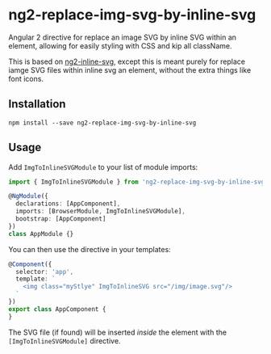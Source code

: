 # ng2-replace-img-svg-by-inline-svg

Angular 2 directive for replace an image SVG by inline SVG within an element, allowing for easily styling
with CSS and kip all className.

This is based on [ng2-inline-svg](https://github.com/arkon/ng2-inline-svg.git),
except this is meant purely for replace iamge SVG files within inline svg an element, without the extra things like
font icons.

## Installation

```shell
npm install --save ng2-replace-img-svg-by-inline-svg
```


## Usage

Add `ImgToInlineSVGModule` to your list of module imports:

```typescript
import { ImgToInlineSVGModule } from 'ng2-replace-img-svg-by-inline-svg';

@NgModule({
  declarations: [AppComponent],
  imports: [BrowserModule, ImgToInlineSVGModule],
  bootstrap: [AppComponent]
})
class AppModule {}
```

You can then use the directive in your templates:

```typescript
@Component({
  selector: 'app',
  template: `
  	<img class="myStlye" ImgToInlineSVG src="/img/image.svg"/>
  `
})
export class AppComponent {
}
```

The SVG file (if found) will be inserted *inside* the element with the `[ImgToInlineSVGModule]` directive.
